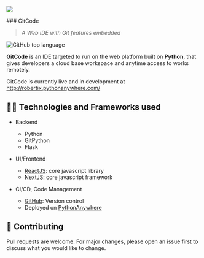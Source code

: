 <p>
    <img src="public/favicon.ico"/>
</p>
### GitCode

> _A Web IDE with Git features embedded_

![GitHub top language](https://img.shields.io/github/languages/top/isaacrobert33/GitCode?color=yellow&label=JavaScript)

**GitCode** is an IDE targeted to run on the web platform built on **Python**, that gives developers a cloud base workspace and anytime access to works remotely.

GitCode is currently live and in development at http://robertix.pythonanywhere.com/

## 👷🏽 Technologies and Frameworks used
* Backend
    * Python
    * GitPython
    * Flask

* UI/Frontend
    * [ReactJS](https://reactjs.org/): core javascript library
    * [NextJS](https://nextjs.org/): core javascript framework

* CI/CD, Code Management
    * [GitHub](https://github.com/): Version control
    * Deployed on [PythonAnywhere](https://www.pythonanywhere.com/)

## 📂 Contributing
Pull requests are welcome. For major changes, please open an issue first to discuss what you would like to change.
